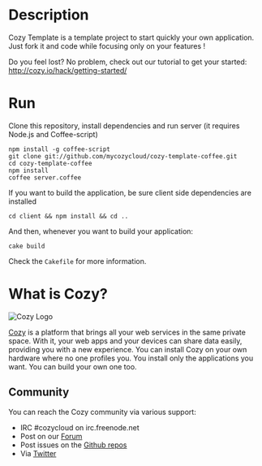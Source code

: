 # Description

Cozy Template is a template project to start quickly your own application. Just
fork it and code while focusing only on your features !

Do you feel lost? No problem, check out our tutorial to get your started: http://cozy.io/hack/getting-started/

# Run

Clone this repository, install dependencies and run server (it requires Node.js
and Coffee-script)

    npm install -g coffee-script
    git clone git://github.com/mycozycloud/cozy-template-coffee.git
    cd cozy-template-coffee
    npm install
    coffee server.coffee

If you want to build the application, be sure client side dependencies are installed

    cd client && npm install && cd ..

And then, whenever you want to build your application:

    cake build

Check the `Cakefile` for more information.

# What is Cozy?

![Cozy Logo](https://raw.github.com/mycozycloud/cozy-setup/gh-pages/assets/images/happycloud.png)

[Cozy](http://cozy.io) is a platform that brings all your web services in the
same private space.  With it, your web apps and your devices can share data
easily, providing you
with a new experience. You can install Cozy on your own hardware where no one
profiles you. You install only the applications you want. You can build your
own one too.

## Community 

You can reach the Cozy community via various support:

* IRC #cozycloud on irc.freenode.net
* Post on our [Forum](https://groups.google.com/forum/?fromgroups#!forum/cozy-cloud)
* Post issues on the [Github repos](https://github.com/mycozycloud/)
* Via [Twitter](http://twitter.com/mycozycloud)
